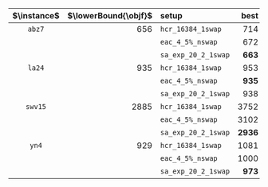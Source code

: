 |$\instance$|$\lowerBound{\objf}$|setup|best|mean|med|sd|med(t)|med(FEs)|
|:-:|--:|:--|--:|--:|--:|--:|--:|--:|
|`abz7`|656|`hcr_16384_1swap`|714|732|733|6|91s|18'423'530|
|||`eac_4_5%_nswap`|672|690|690|9|**68s**|**12'474'571**|
|||`sa_exp_20_2_1swap`|**663**|**673**|**673**|**5**|112s|21'803'600|
|`la24`|935|`hcr_16384_1swap`|953|976|976|**7**|80s|34'437'999|
|||`eac_4_5%_nswap`|**935**|963|961|16|**30s**|**9'175'579**|
|||`sa_exp_20_2_1swap`|938|**949**|**946**|8|33s|12'358'941|
|`swv15`|2885|`hcr_16384_1swap`|3752|3859|3861|42|**92s**|**11'756'497**|
|||`eac_4_5%_nswap`|3102|3220|3224|65|168s|18'245'534|
|||`sa_exp_20_2_1swap`|**2936**|**2994**|**2994**|**28**|157s|20'045'507|
|`yn4`|929|`hcr_16384_1swap`|1081|1115|1115|11|**91s**|**14'804'358**|
|||`eac_4_5%_nswap`|1000|1038|1037|18|118s|15'382'072|
|||`sa_exp_20_2_1swap`|**973**|**985**|**985**|**5**|130s|20'407'559|
